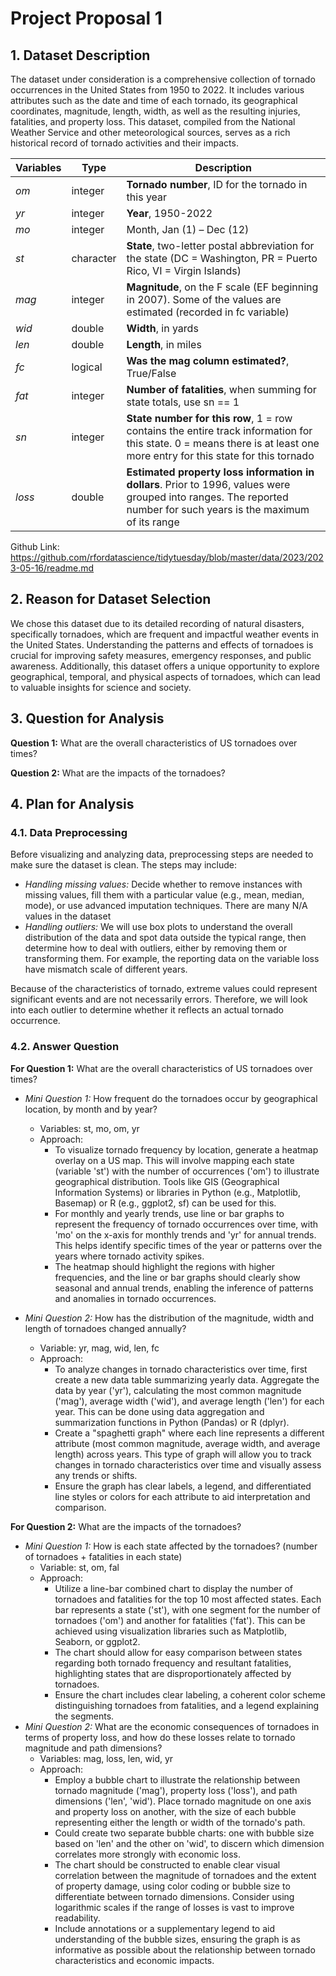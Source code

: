 # Project Proposal 1

## 1. Dataset Description
The dataset under consideration is a comprehensive collection of tornado occurrences in the United States from 1950 to 2022. It includes various attributes such as the date and time of each tornado, its geographical coordinates, magnitude, length, width, as well as the resulting injuries, fatalities, and property loss. This dataset, compiled from the National Weather Service and other meteorological sources, serves as a rich historical record of tornado activities and their impacts.

| Variables | Type | Description |
| --- | --- | --- |
| *om* | integer | **Tornado number**, ID for the tornado in this year |
| *yr* | integer | **Year**, 1950-2022|
| *mo* | integer | Month, Jan (1) – Dec (12) |
| *st* | character | **State**, two-letter postal abbreviation for the state (DC = Washington, PR = Puerto Rico, VI = Virgin Islands) |
| *mag* | integer | **Magnitude**, on the F scale (EF beginning in 2007). Some of the values are estimated (recorded in fc variable) |
| *wid* | double | **Width**, in yards |
| *len* | double | **Length**, in miles |
| *fc* | logical | **Was the mag column estimated?**, True/False |
| *fat* | integer | **Number of fatalities**, when summing for state totals, use sn == 1 |
| *sn* | integer | **State number for this row**, 1 = row contains the entire track information for this state. 0 = means there is at least one more entry for this state for this tornado |
| *loss* | double | **Estimated property loss information in dollars**. Prior to 1996, values were grouped into ranges. The reported number for such years is the maximum of its range |

 

Github Link: https://github.com/rfordatascience/tidytuesday/blob/master/data/2023/2023-05-16/readme.md	

## 2. Reason for Dataset Selection
We chose this dataset due to its detailed recording of natural disasters, specifically tornadoes, which are frequent and impactful weather events in the United States. Understanding the patterns and effects of tornadoes is crucial for improving safety measures, emergency responses, and public awareness. Additionally, this dataset offers a unique opportunity to explore geographical, temporal, and physical aspects of tornadoes, which can lead to valuable insights for science and society.

## 3. Question for Analysis
**Question 1:** What are the overall characteristics of US tornadoes over times?

**Question 2:** What are the impacts of the tornadoes?



## 4. Plan for Analysis

### 4.1. Data Preprocessing
Before visualizing and analyzing data, preprocessing steps are needed to make sure the dataset is clean. The steps may include:
* *Handling missing values:* Decide whether to remove instances with missing values, fill them with a particular value (e.g., mean, median, mode), or use advanced imputation techniques. There are many N/A values in the dataset
* *Handling outliers:* We will use box plots to understand the overall distribution of the data and spot data outside the typical range, then determine how to deal with outliers, either by removing them or transforming them. For example, the reporting data on the variable loss have mismatch scale of different years. 

Because of the characteristics of tornado, extreme values could represent significant events and are not necessarily errors. Therefore, we will look into each outlier to determine whether it reflects an actual tornado occurrence.


### 4.2. Answer Question

**For Question 1:** What are the overall characteristics of US tornadoes over times?

* *Mini Question 1:* How frequent do the tornadoes occur by geographical location, by month and by year? 
    * Variables: st, mo, om, yr
    * Approach:
        * To visualize tornado frequency by location, generate a heatmap overlay on a US map. This will involve mapping each state (variable 'st') with the number of occurrences ('om') to illustrate geographical distribution. Tools like GIS (Geographical Information Systems) or libraries in Python (e.g., Matplotlib, Basemap) or R (e.g., ggplot2, sf) can be used for this. 
        * For monthly and yearly trends, use line or bar graphs to represent the frequency of tornado occurrences over time, with 'mo' on the x-axis for monthly trends and 'yr' for annual trends. This helps identify specific times of the year or patterns over the years where tornado activity spikes.
        * The heatmap should highlight the regions with higher frequencies, and the line or bar graphs should clearly show seasonal and annual trends, enabling the inference of patterns and anomalies in tornado occurrences.

* *Mini Question 2:* How has the distribution of the magnitude, width and length of tornadoes changed annually? 
    * Variable: yr, mag, wid, len, fc
    * Approach:  
        * To analyze changes in tornado characteristics over time, first create a new data table summarizing yearly data. Aggregate the data by year ('yr'), calculating the most common magnitude ('mag'), average width ('wid'), and average length ('len') for each year. This can be done using data aggregation and summarization functions in Python (Pandas) or R (dplyr).
        * Create a "spaghetti graph" where each line represents a different attribute (most common magnitude, average width, and average length) across years. This type of graph will allow you to track changes in tornado characteristics over time and visually assess any trends or shifts.
        * Ensure the graph has clear labels, a legend, and differentiated line styles or colors for each attribute to aid interpretation and comparison.

**For Question 2:** What are the impacts of the tornadoes?
* *Mini Question 1:* How is each state affected by the tornadoes? (number of tornadoes + fatalities in each state) 
    * Variable: st, om, fal
    * Approach:
        * Utilize a line-bar combined chart to display the number of tornadoes and fatalities for the top 10 most affected states. Each bar represents a state ('st'), with one segment for the number of tornadoes ('om') and another for fatalities ('fat'). This can be achieved using visualization libraries such as Matplotlib, Seaborn, or ggplot2.
        * The chart should allow for easy comparison between states regarding both tornado frequency and resultant fatalities, highlighting states that are disproportionately affected by tornadoes.
        * Ensure the chart includes clear labeling, a coherent color scheme distinguishing tornadoes from fatalities, and a legend explaining the segments.
* *Mini Question 2:* What are the economic consequences of tornadoes in terms of property loss, and how do these losses relate to tornado magnitude and path dimensions?
    * Variables: mag, loss, len, wid, yr 
    * Approach:
        * Employ a bubble chart to illustrate the relationship between tornado magnitude ('mag'), property loss ('loss'), and path dimensions ('len', 'wid'). Place tornado magnitude on one axis and property loss on another, with the size of each bubble representing either the length or width of the tornado's path.
        * Could create two separate bubble charts: one with bubble size based on 'len' and the other on 'wid', to discern which dimension correlates more strongly with economic loss.
        * The chart should be constructed to enable clear visual correlation between the magnitude of tornadoes and the extent of property damage, using color coding or bubble size to differentiate between tornado dimensions. Consider using logarithmic scales if the range of losses is vast to improve readability.
        * Include annotations or a supplementary legend to aid understanding of the bubble sizes, ensuring the graph is as informative as possible about the relationship between tornado characteristics and economic impacts.

